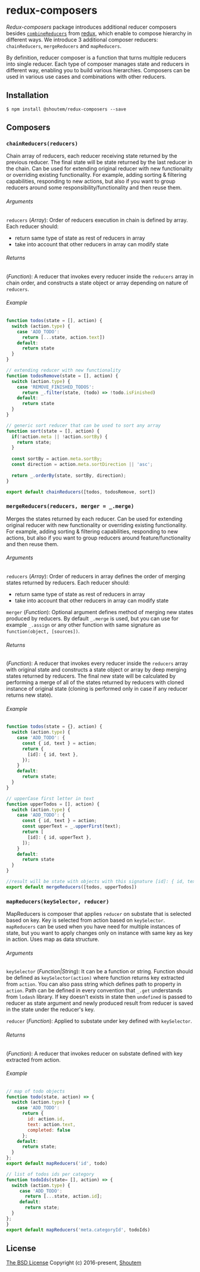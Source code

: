 redux-composers
====================

_Redux-composers_ package introduces additional reducer composers besides 
[`combineReducers`](http://redux.js.org/docs/api/combineReducers.html) from [redux](https://github.com/reactjs/redux),
which enable to compose hierarchy in different ways. We introduce 3 additional composer reducers: `chainReducers`,
`mergeReducers` and `mapReducers`.

By definition, reducer composer is a function that turns multiple reducers into
single reducer. Each type of composer manages state and reducers in different way, enabling you to build various
hierarchies. Composers can be used in various use cases and combinations with other reducers.

## Installation

```
$ npm install @shoutem/redux-composers --save
```

## Composers

### `chainReducers(reducers)`
Chain array of reducers, each reducer receiving state returned by the previous reducer. The final state will be state
returned by the last reducer in the chain. Can be used for extending original reducer with new functionality or
overriding existing functionality. For example, adding sorting & filtering capabilities, responding to new actions,
but also if you want to group reducers around some responsibility/functionality and then reuse them.

###### Arguments
`reducers` (*Array*): Order of reducers execution in chain is defined by array. Each reducer should:

* return same type of state as rest of reducers in array
* take into account that other reducers in array can modify state

###### Returns
(*Function*): A reducer that invokes every reducer inside the `reducers` array in chain order, and constructs a state
object or array depending on nature of `reducers`.

###### Example

```javascript
function todos(state = [], action) {
  switch (action.type) {
    case 'ADD_TODO':
      return [...state, action.text])
    default:
      return state
  }
}

// extending reducer with new functionality
function todosRemove(state = [], action) {
  switch (action.type) {
    case 'REMOVE_FINISHED_TODOS':
      return _.filter(state, (todo) => !todo.isFinished)
    default:
      return state
  }
}

// generic sort reducer that can be used to sort any array
function sort(state = [], action) {
  if(!action.meta || !action.sortBy) {
    return state;
  }
  
  const sortBy = action.meta.sortBy;
  const direction = action.meta.sortDirection || 'asc';
  
  return _.orderBy(state, sortBy, direction);  
}

export default chainReducers([todos, todosRemove, sort])
```

### `mergeReducers(reducers, merger = _.merge)`
Merges the states returned by each reducer. Can be used for extending original reducer with new functionality or
overriding existing functionality. For example, adding sorting & filtering capabilities, responding to new actions,
but also if you want to group reducers around feature/functionality and then reuse them.

###### Arguments
`reducers` (*Array*): Order of reducers in array defines the order of merging states returned by reducers. Each reducer
should:

* return same type of state as rest of reducers in array
* take into account that other reducers in array can modify state

`merger` (*Function*): Optional argument defines method of merging new states produced by reducers. By default `_.merge`
is used, but you can use for example `_.assign` or any other function with same signature as `function(object, [sources])`.

###### Returns
(*Function*): A reducer that invokes every reducer inside the `reducers` array with original state and constructs a
state object or array by deep merging states returned by reducers. The final new state will be calculated by performing
a merge of all of the states returned by reducers with cloned instance of original state (cloning is performed only in
case if any reducer returns new state).

###### Example

```javascript
function todos(state = {}, action) {
  switch (action.type) {
    case 'ADD_TODO': {
      const { id, text } = action;
      return {
        [id]: { id, text },
      });
    }
    default:
      return state;
  }
}

// upperCase first letter in text
function upperTodos = [], action) {
  switch (action.type) {
    case 'ADD_TODO': {
      const { id, text } = action;
      const upperText = _.upperFirst(text);
      return [        
        [id]: { id, upperText },
      ]);
    }
    default:
      return state
  }
}

//result will be state with objects with this signature [id]: { id, text, upperText }
export default mergeReducers([todos, upperTodos])
```

### `mapReducers(keySelector, reducer)`
MapReducers is composer that applies `reducer` on substate that is selected based on key. Key is selected from
action based on `keySelector`. `mapReducers` can be used when you have need for multiple instances of state, but you
want to apply changes only on instance with same key as key in action. Uses map as data structure.

###### Arguments
`keySelector` (*Function|String*): It can be a function or string. Function should be defined as `keySelector(action)`
where function returns key extracted from `action`. You can also pass string which defines path to property in `action`.
Path can be defined in every convention that `_.get` understands from `lodash` library. If key doesn't exists in state
then `undefined` is passed to reducer as state argument and newly produced result from reducer is saved in the state
under the reducer's key. 

`reducer` (*Function*): Applied to substate under key defined with `keySelector`.
###### Returns
(*Function*): A reducer that invokes reducer on substate defined with key extracted from action.

###### Example

```javascript
// map of todo objects
function todo(state, action) => {
  switch (action.type) {
    case 'ADD_TODO':
      return {
        id: action.id,
        text: action.text,
        completed: false
      };    
    default:
      return state;
  }
};
export default mapReducers('id', todo)
```

```javascript
// list of todos ids per category
function todoIds(state= [], action) => {
  switch (action.type) {
     case 'ADD_TODO':
       return [...state, action.id];
     default:
       return state;
  }
};
}
export default mapReducers('meta.categoryId', todoIds)
```

## License

[The BSD License](https://opensource.org/licenses/BSD-3-Clause)
Copyright (c) 2016-present, [Shoutem](http://shoutem.github.io)



